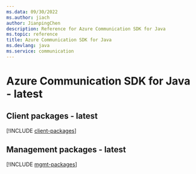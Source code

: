 ```yaml
---
ms.data: 09/30/2022
ms.author: jiach
author: JianpingChen
description: Reference for Azure Communication SDK for Java
ms.topic: reference
title: Azure Communication SDK for Java
ms.devlang: java
ms.service: communication
---
```

# Azure Communication SDK for Java - latest

## Client packages - latest
[!INCLUDE [client-packages](communication-client-index.md)]
## Management packages - latest
[!INCLUDE [mgmt-packages](communication-mgmt-index.md)]